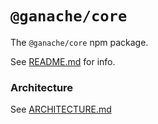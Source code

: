 # `@ganache/core`

The `@ganache/core` npm package.

See [README.md](../../../README.md) for info.

### Architecture

See [ARCHITECTURE.md](ARCHITECTURE.md)
